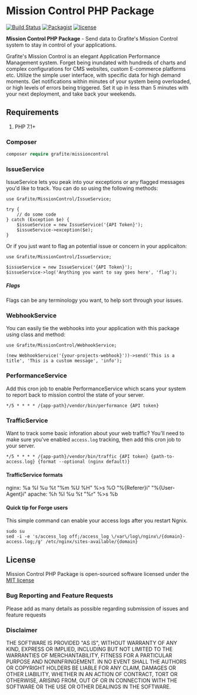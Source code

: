 # Mission Control PHP Package

[![Build Status](https://travis-ci.org/GrafiteInc/Mission-Control-Package.svg?branch=master)](https://travis-ci.org/GrafiteInc/Mission-Control-Package)
[![Packagist](https://img.shields.io/packagist/dt/grafite/mission-control.svg)](https://packagist.org/packages/grafite/mission-control)
[![license](https://img.shields.io/github/license/mashape/apistatus.svg)](https://packagist.org/packages/grafite/mission-control-package)

**Mission Control PHP Package** - Send data to Grafite's Mission Control system to stay in control of your applications.

Grafite's Mission Control is an elegant Application Performance Management system. Forget being inundated with hundreds of charts and complex configurations for CMS websites, custom E-commerce platforms etc. Utilize the simple user interface, with specific data for high demand moments. Get notifications within minutes of your system being overloaded, or high levels of errors being triggered. Set it up in less than 5 minutes with your next deployment, and take back your weekends.

## Requirements

1. PHP 7.1+

### Composer

```php
composer require grafite/missioncontrol
```

### IssueService

IssueService lets you peak into your exceptions or any flagged messages you'd like to track. You can do so using the following methods:

```
use Grafite/MissionControl/IssueService;

try {
    // do some code
} catch (Exception $e) {
    $issueService = new IssueService('{API Token}');
    $issueService->exception($e);
}
```

Or if you just want to flag an potential issue or concern in your applicaiton:

```
use Grafite/MissionControl/IssueService;

$issueService = new IssueService('{API Token}');
$issueService->log('Anything you want to say goes here', 'flag');
```

##### Flags

Flags can be any terminology you want, to help sort through your issues.

### WebhookService

You can easily tie the webhooks into your application with this package using class and method:

```
use Grafite/MissionControl/WebhookService;

(new WebhookService('{your-projects-webhook}'))->send('This is a title', 'This is a custom message', 'info');
```

### PerformanceService

Add this cron job to enable PerformanceService which scans your system to report back to mission control the state of your server.

```
*/5 * * * * /{app-path}/vendor/bin/performance {API token}
```

### TrafficService

Want to track some basic inforation about your web traffic? You'll need to make sure you've enabled `access.log` tracking, then add this cron job to your server.

```
*/5 * * * * /{app-path}/vendor/bin/traffic {API token} {path-to-access.log} {format --optional (nginx default)}
```

#### TrafficService formats

nginx: %a %l %u %t "%m %U %H" %>s %O "%{Referer}i" \"%{User-Agent}i"
apache: %h %l %u %t "%r" %>s %b

#### Quick tip for Forge users

This simple command can enable your access logs after you restart Ngnix.

```
sudo su
sed -i -e 's/access_log off;/access_log \/var\/log\/nginx\/{domain}-access.log;/g' /etc/nginx/sites-available/{domain}
```

## License
Mission Control PHP Package is open-sourced software licensed under the [MIT license](http://opensource.org/licenses/MIT)

### Bug Reporting and Feature Requests
Please add as many details as possible regarding submission of issues and feature requests

### Disclaimer
THE SOFTWARE IS PROVIDED "AS IS", WITHOUT WARRANTY OF ANY KIND, EXPRESS OR IMPLIED, INCLUDING BUT NOT LIMITED TO THE WARRANTIES OF MERCHANTABILITY, FITNESS FOR A PARTICULAR PURPOSE AND NONINFRINGEMENT. IN NO EVENT SHALL THE AUTHORS OR COPYRIGHT HOLDERS BE LIABLE FOR ANY CLAIM, DAMAGES OR OTHER LIABILITY, WHETHER IN AN ACTION OF CONTRACT, TORT OR OTHERWISE, ARISING FROM, OUT OF OR IN CONNECTION WITH THE SOFTWARE OR THE USE OR OTHER DEALINGS IN THE SOFTWARE.
